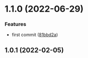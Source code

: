 # 1.1.0 (2022-06-29)

### Features

- first commit ([81bbd2a](https://github.com/liuqh0609/vite2-react-template/commit/81bbd2af6fb37119c8da6fe968115825e1cadab7))

## 1.0.1 (2022-02-05)
